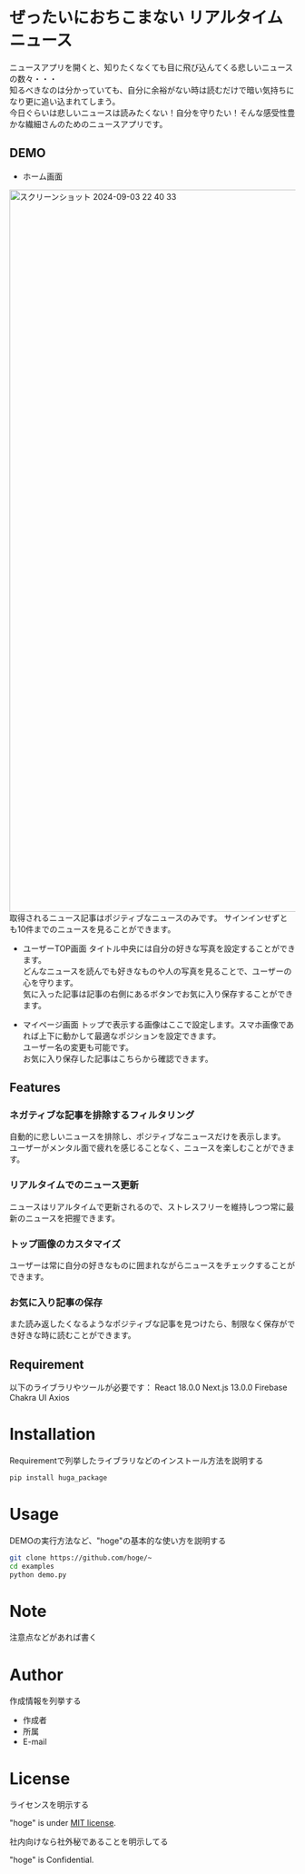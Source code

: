 # ぜったいにおちこまない リアルタイムニュース

ニュースアプリを開くと、知りたくなくても目に飛び込んてくる悲しいニュースの数々・・・  
知るべきなのは分かっていても、自分に余裕がない時は読むだけで暗い気持ちになり更に追い込まれてしまう。  
今日ぐらいは悲しいニュースは読みたくない！自分を守りたい！そんな感受性豊かな繊細さんのためのニュースアプリです。


## DEMO
* ホーム画面
<img width="1272" alt="スクリーンショット 2024-09-03 22 40 33" src="https://github.com/user-attachments/assets/52796e90-ff2f-4480-8957-b412747f39fb">  
取得されるニュース記事はポジティブなニュースのみです。  
サインインせずとも10件までのニュースを見ることができます。

* ユーザーTOP画面
タイトル中央には自分の好きな写真を設定することができます。  
どんなニュースを読んでも好きなものや人の写真を見ることで、ユーザーの心を守ります。  
気に入った記事は記事の右側にあるボタンでお気に入り保存することができます。

* マイページ画面
トップで表示する画像はここで設定します。スマホ画像であれば上下に動かして最適なポジションを設定できます。  
ユーザー名の変更も可能です。  
お気に入り保存した記事はこちらから確認できます。


## Features

### ネガティブな記事を排除するフィルタリング
自動的に悲しいニュースを排除し、ポジティブなニュースだけを表示します。  
ユーザーがメンタル面で疲れを感じることなく、ニュースを楽しむことができます。  

### リアルタイムでのニュース更新
ニュースはリアルタイムで更新されるので、ストレスフリーを維持しつつ常に最新のニュースを把握できます。

### トップ画像のカスタマイズ
ユーザーは常に自分の好きなものに囲まれながらニュースをチェックすることができます。

### お気に入り記事の保存
また読み返したくなるようなポジティブな記事を見つけたら、制限なく保存ができ好きな時に読むことができます。


## Requirement

以下のライブラリやツールが必要です：
React 18.0.0
Next.js 13.0.0
Firebase
Chakra UI
Axios

# Installation

Requirementで列挙したライブラリなどのインストール方法を説明する

```bash
pip install huga_package
```

# Usage

DEMOの実行方法など、"hoge"の基本的な使い方を説明する

```bash
git clone https://github.com/hoge/~
cd examples
python demo.py
```

# Note

注意点などがあれば書く

# Author

作成情報を列挙する

* 作成者
* 所属
* E-mail

# License
ライセンスを明示する

"hoge" is under [MIT license](https://en.wikipedia.org/wiki/MIT_License).

社内向けなら社外秘であることを明示してる

"hoge" is Confidential.
